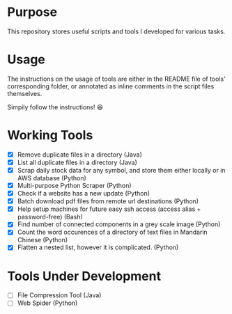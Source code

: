 # Purpose
This repository stores useful scripts and tools I developed for various tasks.

# Usage
The instructions on the usage of tools are either in the README file of tools' corresponding folder, or annotated as inline comments in the script files themselves.

Simpily follow the instructions! :satisfied: 

# Working Tools
- [x] Remove duplicate files in a directory (Java)
- [x] List all duplicate files in a directory (Java)
- [x] Scrap daily stock data for any symbol, and store them either locally or in AWS database (Python)
- [x] Multi-purpose Python Scraper (Python)
- [x] Check if a website has a new update (Python)
- [x] Batch download pdf files from remote url destinations (Python)
- [x] Help setup machines for future easy ssh access (access alias + password-free) (Bash)
- [x] Find number of connected components in a grey scale image (Python)
- [x] Count the word occurences of a directory of text files in Mandarin Chinese (Python)
- [x] Flatten a nested list, however it is complicated. (Python)

# Tools Under Development
- [ ] File Compression Tool (Java)
- [ ] Web Spider (Python)
